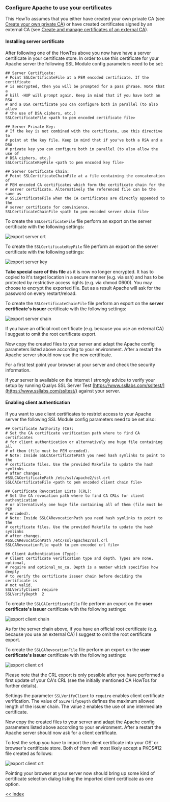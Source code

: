 ### Configure Apache to use your certificates
This HowTo assumes that you either have created your own private CA (see [Create your own private CA](../howtoLocalCa/)) or have created certificates signed by an external CA (see [Create and manage certificates of an external CA](../howtoExternalCA)).

#### Installing server certificate
After following one of the HowTos above you now have have a server certificate in your certificate store.
In order to use this certificate for your Apache server the following SSL Module config parameters need to be set:
```
## Server Certificate:
# Point SSLCertificateFile at a PEM encoded certificate. If the certificate
# is encrypted, then you will be prompted for a pass phrase. Note that a
# kill -HUP will prompt again. Keep in mind that if you have both an RSA
# and a DSA certificate you can configure both in parallel (to also allow
# the use of DSA ciphers, etc.)
SSLCertificateFile <path to pem encoded certificate file>

## Server Private Key:
# If the key is not combined with the certificate, use this directive to
# point at the key file. Keep in mind that if you've both a RSA and a DSA
# private key you can configure both in parallel (to also allow the use of
# DSA ciphers, etc.)
SSLCertificateKeyFile <path to pem encoded key file>

## Server Certificate Chain:
# Point SSLCertificateChainFile at a file containing the concatenation of
# PEM encoded CA certificates which form the certificate chain for the
# server certificate. Alternatively the referenced file can be the same as
# SSLCertificateFile when the CA certificates are directly appended to the
# server certificate for convinience.
SSLCertificateChainFile <path to pem encoded server chain file>
```
To create the `SSLCertificateFile` file perform an export on the server certificate with the following settings:

![export server crt](screen_export_server_crt.png)

To create the `SSLCertificateKeyFile` file perform an export on the server certificate with the following settings:

![export server key](screen_export_server_key.png)

**Take special care of this file** as it is now no longer encrypted. It has to copied to it's target location in a secure manner (e.g. via ssh) and has to be protected by restrictive access rights (e.g. via chmod 0600). You may choose to encrypt the exported file. But as a result Apache will ask for the password on every restart/reload.

To create the `SSLCertificateChainFile` file perform an export on the **server certificate's issuer** certificate with the following settings:

![export server chain](screen_export_server_chain.png)

If you have an official root certificate (e.g. because you use an external CA) I suggest to omit the root certificate export.

Now copy the created files to your server and adapt the Apache config parameters listed above according to your environment. After a restart the Apache server should now use the new certificate.

For a first test point your browser at your server and check the security information.

If your server is available on the internet I strongly advice to verify your setup by running Qualys SSL Server Test [https://www.ssllabs.com/ssltest/](https://www.ssllabs.com/ssltest/) against your server.

#### Enabling client authentication
If you want to use client certificates to restrict access to your Apache server the following SSL Module config parameters need to be set also:
```
## Certificate Authority (CA):
# Set the CA certificate verification path where to find CA certificates
# for client authentication or alternatively one huge file containing all                               
# of them (file must be PEM encoded).
# Note: Inside SSLCACertificatePath you need hash symlinks to point to the
# certificate files. Use the provided Makefile to update the hash symlinks
# after changes.
#SSLCACertificatePath /etc/ssl/apache2/ssl.crt
SSLCACertificateFile <path to pem encoded client chain file>

## Certificate Revocation Lists (CRL):
# Set the CA revocation path where to find CA CRLs for client authentication
# or alternatively one huge file containing all of them (file must be PEM
# encoded).
# Note: Inside SSLCARevocationPath you need hash symlinks to point to the
# certificate files. Use the provided Makefile to update the hash symlinks
# after changes.
#SSLCARevocationPath /etc/ssl/apache2/ssl.crl
SSLCARevocationFile <path to pem encoded crl file>

## Client Authentication (Type):
# Client certificate verification type and depth. Types are none, optional,
# require and optional_no_ca. Depth is a number which specifies how deeply
# to verify the certificate issuer chain before deciding the certificate is
# not valid.
SSLVerifyClient require
SSLVerifyDepth  2
```
To create the `SSLCACertificateFile` file perform an export on the **user certificate's issuer** certificate with the following settings:

![export client chain](screen_export_client_chain.png)

As for the server chain above, if you have an official root certificate (e.g. because you use an external CA) I suggest to omit the root certificate export.

To create the `SSLCARevocationFile` file perform an export on the **user certificate's issuer** certificate with the following settings:

![export client crl](screen_export_client_crl.png)

Please note that the CRL export is only possible after you have performed a first update of your CA's CRL (see the initially mentioned CA HowTos for further details).

Settings the parameter `SSLVerifyClient` to `require` enables client certificate verification. The value of `SSLVerifyDepth` defines the maximum allowed length of the issuer chain. The value `2` enables the use of one intermediate certificate.

Now copy the created files to your server and adapt the Apache config parameters listed above according to your environment. After a restart the Apache server should now ask for a client  certificate.

To test the setup you have to import the client certificate into your OS' or browser's certificate store. Both of them will most likely accept a PKCS#12 file created as follows:

![export client crt](screen_export_client_crt.png)

Pointing your browser at your server now should bring up some kind of certificate selection dialog listing the imported client certificate as one option.

[<< Index](..)

